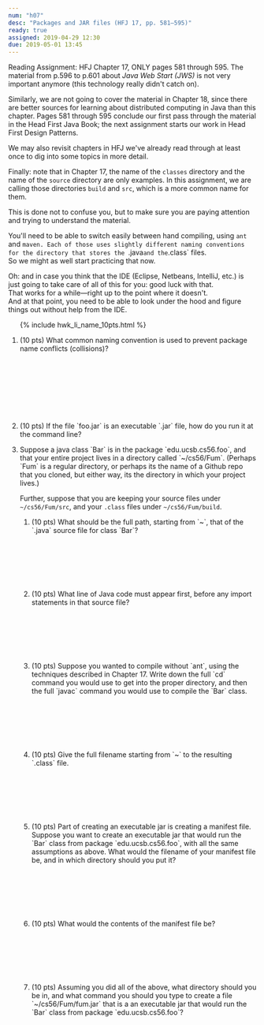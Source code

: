 ```yaml
---
num: "h07"
desc: "Packages and JAR files (HFJ 17, pp. 581–595)"
ready: true
assigned: 2019-04-29 12:30
due: 2019-05-01 13:45
---
```


Reading Assignment: <span data-hfj="17">HFJ Chapter 17</span>, ONLY pages 581 through 595.   The material from p.596 to p.601 about *Java Web Start (JWS)* is not very important anymore (this technology really didn't catch on).

Similarly, we are not going to cover the material in Chapter 18, since there are better sources for learning about distributed computing in Java than this chapter.    Pages 581 through 595 conclude our first pass through the material in the Head First Java Book; the next assignment starts our work in Head First Design Patterns.

We may also revisit chapters in HFJ we've already read through at least once to dig into some topics in more detail.

Finally: note that in Chapter 17, the name of the `classes` directory and the name of the `source` directory are only examples.    In this assignment, we are calling those directories `build` and `src`, which is a more common name for them.  

This is done not to confuse you, but to make sure you are paying attention and trying to understand the material.

You'll need to be able to switch easily between hand compiling, using `ant` and `maven.
Each of those uses slightly different naming conventions for the directory that stores the `.java` and the `.class` files.     
So we might as well start practicing that now.

Oh: and in case you think that the IDE (Eclipse, Netbeans, IntelliJ, etc.) is just going to take care of all of this for you: good luck with that.   
That works for a while&mdash;right up to the point where it doesn't.  
And at that point, you need to be able to look under the hood and figure things out without help from the IDE.

<ol>

{% include hwk_li_name_10pts.html %}

<li style="margin-bottom: 10em;" markdown="1"> (10 pts)
What common naming convention is used to prevent package name conflicts (collisions)?
</li>

<li  style="margin-bottom: 1em;" markdown="1"> (10 pts)
If the file `foo.jar` is an executable `.jar` file, how do you run it at the command line?


<div class="pagebreak"></div>

</li>

<li  style="margin-bottom: 1em;" markdown="1"> 
Suppose a java class `Bar` is in the package `edu.ucsb.cs56.foo`, and that your entire project
lives in a directory called `~/cs56/Fum`.  (Perhaps `Fum` is a regular directory, or perhaps its the
name of a Github repo that you cloned, but either way, its the directory in which your project lives.)

Further, suppose that you are keeping your source files under `~/cs56/Fum/src`, and your `.class` files 
under `~/cs56/Fum/build`.


<ol>

<li  style="margin-bottom: 8em;" markdown="1">  (10 pts) What should be the full path, starting from `~`, that of the `.java` source file for class `Bar`?
</li>

<li  style="margin-bottom: 8em;" markdown="1">  (10 pts) What line of Java code must appear first, before any import statements in that source file?
</li>

<li style="margin-bottom: 8em;" markdown="1">  (10 pts) Suppose you wanted to compile without `ant`, using the techniques described in Chapter 17.   Write down  the full `cd` command you would use to get into the proper
directory, and then the full `javac` command you would use to compile the `Bar` class.
</li>

<li style="margin-bottom: 8em;" markdown="1">  (10 pts) Give the full filename starting from `~` to the resulting `.class` file.
</li>

<li style="margin-bottom: 8em;" markdown="1">  (10 pts) Part of creating an executable jar is creating a manifest file.  Suppose you want to create an executable jar that would run the `Bar` class from package `edu.ucsb.cs56.foo`, with all the same assumptions as above.  What would the  filename of your manifest file be, and in which directory should you put it?
</li>

<li   style="margin-bottom: 8em;" markdown="1">  (10 pts) What would the contents of the manifest file be?
</li>

<li  style="margin-bottom: 8em;" markdown="1">  (10 pts) Assuming you did all of the above, what directory should you be in, and what command you should you type to create a file  `~/cs56/Fum/fum.jar` that is a an executable jar that would run the `Bar` class from package `edu.ucsb.cs56.foo`?
</li>

</ol>

</li>

</ol>

<div style="display:none;"> https://ucsb-cs56-f18.github.io/hwk/h07</div>
